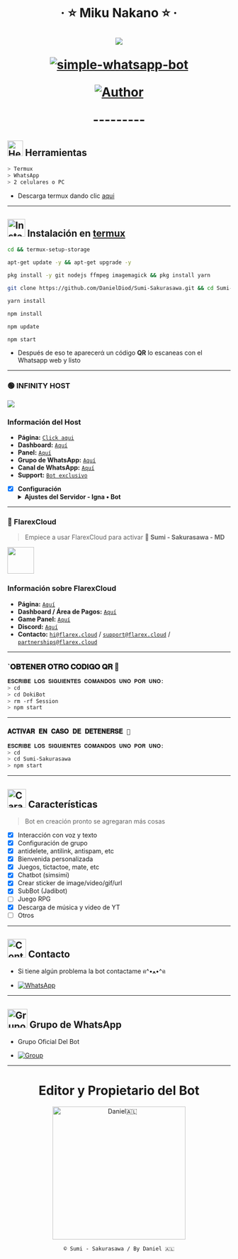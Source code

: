 <h1 align="center">‧ ⭐ Miku Nakano ⭐ ‧
</p>
<p>
        <img src= "https://tinyurl.com/2yhnkma7">
    </p>
    <p align="center">
        <a href="#"><img title="simple-whatsapp-bot" src="https://img.shields.io/badge/-SIMPLE--WHATSAPP--BOT-green?colorA=%23ff0000&colorB=%23017e40&style=for-the-badge"></a>
    </p>
    <p>
        <a href="https://github.com/DanielDod"><img title="Author"    src="https://img.shields.io/badge/Author-Daniel-purple.svg?style=for-the-badge&logo=github"></a>
    </p>
---------  
        
## <img src="https://i0.wp.com/i230.photobucket.com/albums/ee124/joaclint/joaclint_istgud/ruedas.gif" alt="Herramientas" width="35" height="35"> Herramientas

```bash
> Termux
> WhatsApp
> 2 celulares o PC
```
- Descarga termux dando clic [aqui](https://f-droid.org/repo/com.termux_118.apk)

---------

## <img src="https://i.giphy.com/media/nWGRHBnAl5Kmc/giphy.gif" alt="Instalacion" width="40" height="40"> Instalación en [termux](https://f-droid.org/repo/com.termux_118.apk)

```bash
cd && termux-setup-storage
```

```bash
apt-get update -y && apt-get upgrade -y
```

```bash
pkg install -y git nodejs ffmpeg imagemagick && pkg install yarn 
```

```bash
git clone https://github.com/DanielDiod/Sumi-Sakurasawa.git && cd Sumi-Sakurasawa
```

```bash
yarn install
```

```bash
npm install
```

```bash
npm update
```

```bash
npm start
```

- Después de eso te aparecerά un código **QR** lo escaneas con el Whatsapp web y listo
-----
### 🟢 INFINITY HOST 
</a>
<img src= "https://telegra.ph/file/a6b20ccc56d1a9bb0cc23.jpg">
    </p>
</a>

### Información del Host

- **Página:** [`Click aqui`](https://dashboard.infinitywa.xyz)
- **Dashboard:** [`Aquí`](https://dashboard.infinitywa.xyz)
- **Panel:** [`Aquí`](https://live.panel-infinitywa.store)
- **Grupo de WhatsApp:** [`Aquí`](https://chat.whatsapp.com/GQ82mPnSYnm0XL2hLPk7FV)
- **Canal de WhatsApp:** [`Aquí`](https://whatsapp.com/channel/0029Va4QjH7DeON0ePwzjS1A)
- **Support:** [`Bot exclusivo`](https://wa.me/message/FETBF7YBO37CG1)

- [x] **Configuración** <details><summary>**Ajustes del Servidor - Igna • Bot**</summary><img src="https://qu.ax/CqMG.jpg"></details>
------------------------
### 💎 FlarexCloud
> Empiece a usar FlarexCloud para activar **🍭 Sumi - Sakurasawa - MD**

<a href="https://www.flarex.cloud"><img src="https://cdn.flarex.cloud/deploy.png" height="60px"></a>
### Información sobre FlarexCloud

- **Página:** [`Aquí`](https://www.flarex.cloud)
- **Dashboard / Área de Pagos:** [`Aquí`](https://billing.flarex.cloud)
- **Game Panel:** [`Aquí`](https://gamepanel.flarex.cloud)
- **Discord:** [`Aquí`](https://discord.flarex.cloud)
- **Contacto:** [`hi@flarex.cloud`](mailto:hi@flarex.cloud) / [`support@flarex.cloud`](mailto:support@flarex.cloud) / [`partnerships@flarex.cloud`](mailto:partnerships@flarex.cloud)
---------
### `𝐎𝐁𝐓𝐄𝐍𝐄𝐑 𝐎𝐓𝐑𝐎 𝐂𝐎𝐃𝐈𝐆𝐎 𝐐𝐑 👀
```bash
𝐄𝐒𝐂𝐑𝐈𝐁𝐄 𝐋𝐎𝐒 𝐒𝐈𝐆𝐔𝐈𝐄𝐍𝐓𝐄𝐒 𝐂𝐎𝐌𝐀𝐍𝐃𝐎𝐒 𝐔𝐍𝐎 𝐏𝐎𝐑 𝐔𝐍𝐎:
> cd 
> cd DokiBot 
> rm -rf Session
> npm start
```
-------
### `𝐀𝐂𝐓𝐈𝐕𝐀𝐑 𝐄𝐍 𝐂𝐀𝐒𝐎 𝐃𝐄 𝐃𝐄𝐓𝐄𝐍𝐄𝐑𝐒𝐄 🧿`
```bash
𝐄𝐒𝐂𝐑𝐈𝐁𝐄 𝐋𝐎𝐒 𝐒𝐈𝐆𝐔𝐈𝐄𝐍𝐓𝐄𝐒 𝐂𝐎𝐌𝐀𝐍𝐃𝐎𝐒 𝐔𝐍𝐎 𝐏𝐎𝐑 𝐔𝐍𝐎:
> cd 
> cd Sumi-Sakurasawa
> npm start
```
-------

## <img src="https://i.pinimg.com/originals/73/69/6e/73696e022df7cd5cb3d999c6875361dd.gif" alt="Características" width="42" height="42"> Características

> Bot en creación pronto se agregaran más cosas 

- [x] Interacción con voz y texto
- [x] Configuración de grupo
- [x] antidelete, antilink, antispam, etc
- [x] Bienvenida personalizada
- [x] Juegos, tictactoe, mate, etc
- [x] Chatbot (simsimi)
- [x] Crear sticker de image/video/gif/url
- [x] SubBot (Jadibot)
- [ ] Juego RPG
- [x] Descarga de música y video de YT
- [ ] Otros

---------

## <img src="https://i.pinimg.com/originals/19/80/6e/19806e91932e6054965fc83b85241270.gif" alt="Contacto" width="42" height="42"> Contacto

- Si tiene algún problema la bot contactame ฅ^•ﻌ•^ฅ

* <a href="https://wa.me/51955918117"><img alt="WhatsApp" src="https://img.shields.io/badge/WhatsApp-25D366?style=for-the-badge&logo=whatsapp&logoColor=white"/></a>

---------

## <img src="https://static.wikia.nocookie.net/nyancat/images/d/d3/Nyan-cat.gif/revision/latest/scale-to-width-down/400?cb=20131231222500&path-prefix=es" alt="Grupo" width="45" height="43"> Grupo de WhatsApp


- Grupo Oficial Del Bot

* <a href="https://chat.whatsapp.com/BCwy3LycCvSK5dHoslCEK9"><img alt="Group" src="https://img.shields.io/badge/Group-25D366?style=for-the-badge&logo=whatsapp&logoColor=white"/></a>
---------
<div align="center">
  <h1 align="center">Editor y Propietario del Bot</h1>

<a href="https://github.com/DanielDiod"><img src="https://github.com/DanielDiod.png" width="300" height="300" alt="Daniel🇦🇱"/></a>

`© Sumi - Sakurasawa / By Daniel 🇦🇱`
